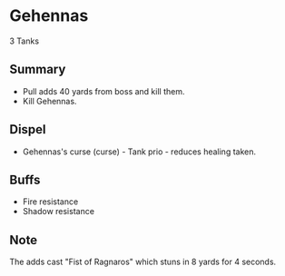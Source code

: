 # Gehennas

3 Tanks

## Summary
* Pull adds 40 yards from boss and kill them.
* Kill Gehennas.

## Dispel
* Gehennas's curse (curse) - Tank prio - reduces healing taken.

## Buffs
* Fire resistance
* Shadow resistance

## Note
The adds cast "Fist of Ragnaros" which stuns in 8 yards for 4 seconds.
